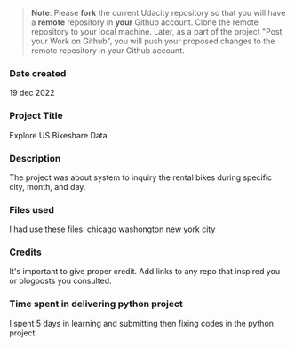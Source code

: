 >**Note**: Please **fork** the current Udacity repository so that you will have a **remote** repository in **your** Github account. Clone the remote repository to your local machine. Later, as a part of the project "Post your Work on Github", you will push your proposed changes to the remote repository in your Github account.

### Date created
19 dec 2022

### Project Title
Explore US Bikeshare Data

### Description
The project was about system to inquiry the rental bikes during specific city, month, and day.

### Files used
I had use these files:
chicago
washongton
new york city

### Credits
It's important to give proper credit. Add links to any repo that inspired you or blogposts you consulted.

### Time spent in delivering python project
I spent 5 days in learning and submitting then fixing codes in the python project

